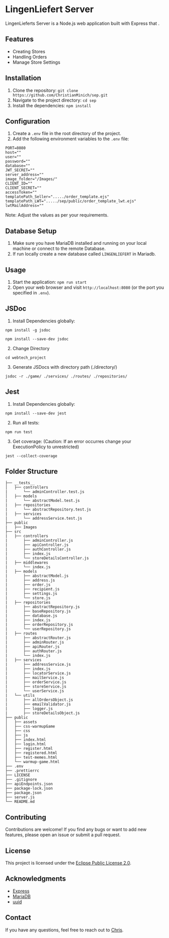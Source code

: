 # LingenLiefert Server

LingenLieferts Server is a Node.js web application built with Express that .

## Features

- Creating Stores
- Handling Orders
- Manage Store Settings

## Installation

1. Clone the repository: `git clone https://github.com/ChristianMinich/sep.git`
2. Navigate to the project directory: `cd sep`
3. Install the dependencies: `npm install`

## Configuration

1. Create a `.env` file in the root directory of the project.
2. Add the following environment variables to the `.env` file:

```
PORT=8080
host=""
user=""
password=""
database=""
JWT_SECRET=""
server_address=""
image_folder="/Images/"
CLIENT_ID=""
CLIENT_SECRET=""
accessToken=""
templatePath_Seller="...../order_template.ejs"
templatePath_LWT="...../sep/public/order_template_lwt.ejs"
lwtMailAddress=""
```

Note: Adjust the values as per your requirements.

## Database Setup

1. Make sure you have MariaDB installed and running on your local machine or connect to the remote Database.
2. If run locally create a new database called `LINGENLIEFERT` in Mariadb.

## Usage

1. Start the application: `npm run start`
2. Open your web browser and visit `http://localhost:8080` (or the port you specified in `.env`).

## JSDoc

1. Install Dependencies globally:

```
npm install -g jsdoc
```
```
npm install --save-dev jsdoc
```
2. Change Directory 
```
cd webtech_project
```
3. Generate JSDocs with directory path (./directory/)
```
jsdoc -r ./game/ ./services/ ./routes/ ./repositories/
```
## Jest

1. Install Dependencies globally:
```
npm install --save-dev jest
```
2. Run all tests:
```
npm run test
```
3. Get coverage: (Caution: If an error occurres change your ExecutionPolicy to unrestricted)
```
jest --collect-coverage
```
## Folder Structure

```
├── __tests__
│   ├── controllers
|       └── adminController.test.js
│   ├── models
|       └── abstractModel.test.js
|   ├── repositories
|       └── abstractRepository.test.js
|   ├── services
|       └── addressService.test.js
├── public
|   ├── Images
├── src
|   ├── controllers
|       ├── adminController.js
|       ├── apiController.js
|       ├── authController.js
|       ├── index.js
|       └── storeDetailsController.js
|   ├── middlewares
|       └── index.js
|   ├── models
|       ├── abstractModel.js
|       ├── address.js
|       ├── order.js
|       ├── recipient.js
|       ├── settings.js
|       └── store.js
|   ├── repositories
|       ├── abstractRepository.js
|       ├── baseRepository.js
|       ├── database.js
|       ├── index.js
|       ├── orderRepository.js
|       └── userRepository.js
|   ├── routes
|       ├── abstractRouter.js
|       ├── adminRouter.js
|       ├── apiRouter.js
|       ├── authRouter.js
|       └── index.js
|   ├── services
|       ├── addressService.js
|       ├── index.js
|       ├── locatorService.js
|       ├── mailService.js
|       ├── orderService.js
|       ├── storeService.js
|       └── userService.js
|   └── utils
|       ├── allOrdersObject.js
|       ├── emailValidator.js
|       ├── logger.js
|       ├── storeDetailsObject.js
├── public
│   ├── assets
│   ├── css-warmupGame
│   ├── css
│   ├── js
│   ├── index.html
│   ├── login.html
│   ├── register.html
│   ├── registered.html
│   ├── test-memes.html
│   └── warmup-game.html
├── .env
├── .prettierrc
├── LICENSE
├── .gitignore
├── apiEndpoints.json
├── package-lock.json
├── package.json
├── server.js
└── README.md
```

## Contributing

Contributions are welcome! If you find any bugs or want to add new features, please open an issue or submit a pull request.

## License

This project is licensed under the [Eclipse Public License 2.0]().

## Acknowledgments

- [Express](https://expressjs.com/)
- [MariaDB](https://mariadb.org/)
- [uuid](https://www.npmjs.com/package/uuid)

## Contact

If you have any questions, feel free to reach out to [Chris](mailto:christian.minich@hs-osnabrueck.de).
